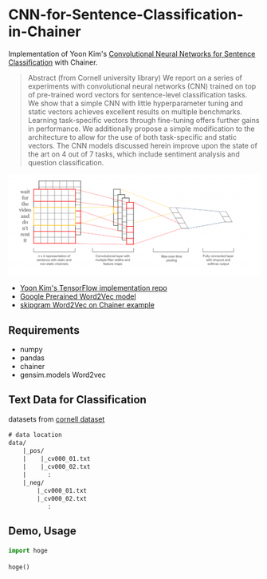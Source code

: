 # CNN-for-Sentence-Classification-in-Chainer

Implementation of Yoon Kim's [Convolutional Neural Networks for Sentence Classification](https://arxiv.org/abs/1408.5882) with Chainer.

> Abstract (from Cornell university library)
>We report on a series of experiments with convolutional neural networks (CNN) trained on top of pre-trained word vectors for sentence-level classification tasks. We show that a simple CNN with little hyperparameter tuning and static vectors achieves excellent results on multiple benchmarks. Learning task-specific vectors through fine-tuning offers further gains in performance. We additionally propose a simple modification to the architecture to allow for the use of both task-specific and static vectors. The CNN models discussed herein improve upon the state of the art on 4 out of 7 tasks, which include sentiment analysis and question classification.

![](./src/structure.png)

- [Yoon Kim's TensorFlow implementation repo](https://github.com/yoonkim/CNN_sentence)
- [Google Prerained Word2Vec model](https://code.google.com/archive/p/word2vec/)
- [skipgram Word2Vec on Chainer example](https://github.com/chainer/chainer/tree/master/examples/word2vec)
## Requirements

- numpy
- pandas
- chainer
- gensim.models Word2vec


## Text Data for Classification

datasets from [cornell dataset](http://www.cs.cornell.edu/people/pabo/movie-review-data/)

```
# data location
data/
    |_pos/
    |    |_cv000_01.txt
    |    |_cv000_02.txt
    |      :
    |_neg/
        |_cv000_01.txt
        |_cv000_02.txt
           :
```

## Demo, Usage

```python
import hoge

hoge()
```
